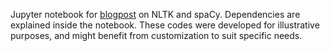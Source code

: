 Jupyter notebook for [blogpost](https://sriramgkn.github.io/1-nltk-spacy/) on NLTK and spaCy. Dependencies are explained inside the notebook. These codes were developed for illustrative purposes, and might benefit from customization to suit specific needs.
